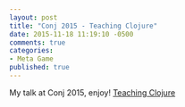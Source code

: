 ```yaml
---
layout: post
title: "Conj 2015 - Teaching Clojure"
date: 2015-11-18 11:19:10 -0500
comments: true
categories: 
- Meta Game
published: true
---
```


My talk at Conj 2015, enjoy! 
[Teaching Clojure](https://www.youtube.com/watch?v=BsLiPt90HDo)
